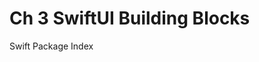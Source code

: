 
<!--
http://github.com/iosjulianne
Asynchronous Programming with SwiftUI and Combine
by Peter Friese
Chapter 3 Notes 
-->

# Ch 3 SwiftUI Building Blocks
Swift Package Index